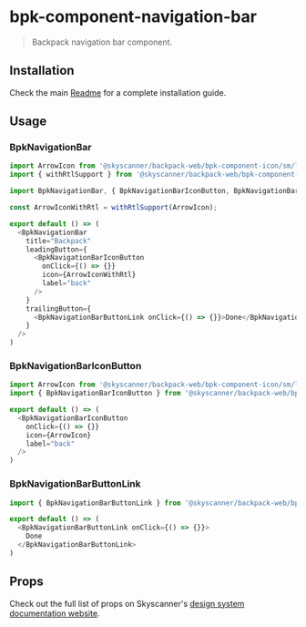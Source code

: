 # bpk-component-navigation-bar

> Backpack navigation bar component.

## Installation

Check the main [Readme](https://github.com/skyscanner/backpack#usage) for a complete installation guide.

## Usage

### BpkNavigationBar

```js
import ArrowIcon from '@skyscanner/backpack-web/bpk-component-icon/sm/long-arrow-left';
import { withRtlSupport } from '@skyscanner/backpack-web/bpk-component-icon';

import BpkNavigationBar, { BpkNavigationBarIconButton, BpkNavigationBarButtonLink } from '@skyscanner/backpack-web/bpk-component-navigation-bar';

const ArrowIconWithRtl = withRtlSupport(ArrowIcon);

export default () => (
  <BpkNavigationBar
    title="Backpack"
    leadingButton={
      <BpkNavigationBarIconButton
        onClick={() => {}}
        icon={ArrowIconWithRtl}
        label="back"
      />
    }
    trailingButton={
      <BpkNavigationBarButtonLink onClick={() => {}}>Done</BpkNavigationBarButtonLink>
    }
  />
)
```

### BpkNavigationBarIconButton

```js
import ArrowIcon from '@skyscanner/backpack-web/bpk-component-icon/sm/long-arrow-left';
import { BpkNavigationBarIconButton } from '@skyscanner/backpack-web/bpk-component-navigation-bar';

export default () => (
  <BpkNavigationBarIconButton
    onClick={() => {}}
    icon={ArrowIcon}
    label="back"
  />
)
```

### BpkNavigationBarButtonLink

```js
import { BpkNavigationBarButtonLink } from '@skyscanner/backpack-web/bpk-component-navigation-bar';

export default () => (
  <BpkNavigationBarButtonLink onClick={() => {}}>
    Done
  </BpkNavigationBarButtonLink>
)
```

## Props

Check out the full list of props on Skyscanner's [design system documentation website](https://www.skyscanner.design/latest/components/navigation-bar/web-nBmynYpE#section-props-b0).
